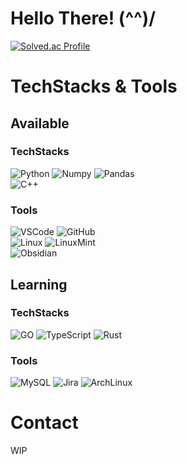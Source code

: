 # Hello There! (^^)/
[![Solved.ac Profile](http://mazassumnida.wtf/api/v2/generate_badge?boj=anonymousffff)](https://solved.ac/anonymousffff/)
# TechStacks & Tools
## Available
### TechStacks
![Python](https://img.shields.io/badge/Python-3776AB.svg?&style=for-the-badge&logo=Python&logoColor=white)
![Numpy](https://img.shields.io/badge/Numpy-013243.svg?&style=for-the-badge&logo=Numpy&logoColor=white)
![Pandas](https://img.shields.io/badge/Pandas-150458.svg?&style=for-the-badge&logo=Pandas&logoColor=white)</br>
![C++](https://img.shields.io/badge/C++-00599C.svg?&style=for-the-badge&logo=Cplusplus&logoColor=white)
### Tools
![VSCode](https://img.shields.io/badge/Visual_Studio_Code-007ACC?style=flat-square&logo=Visual_Studio_Code&logoColor=white)
![GitHub](https://img.shields.io/badge/GitHub-181717?style=flat-square&logo=GitHub&logoColor=black)</br>
![Linux](https://img.shields.io/badge/Linux-FCC624?style=flat-square&logo=linux&logoColor=black)
![LinuxMint](https://img.shields.io/badge/Linux_Mint-68C174?style=flat-square&logo=linuxmint&logoColor=black)</br>
![Obsidian](https://img.shields.io/badge/Obsidian-7C3AED?style=flat-square&logo=obsidian&logoColor=black)
## Learning
### TechStacks
![GO](https://img.shields.io/badge/GO-00ADD8.svg?&style=for-the-badge&logo=GO&logoColor=white)
![TypeScript](https://img.shields.io/badge/TypeScript-3178C6.svg?&style=for-the-badge&logo=TypeScript&logoColor=white)
![Rust](https://img.shields.io/badge/Rust-000000.svg?&style=for-the-badge&logo=Rust&logoColor=white)
### Tools
![MySQL](https://img.shields.io/badge/MySQL-4479A1?style=flat-square&logo=MySQL&logoColor=white)
![Jira](https://img.shields.io/badge/Jira-1868DB?style=flat-square&logo=Jira&logoColor=white)
![ArchLinux](https://img.shields.io/badge/ArchLinux-0088CC?style=flat-square&logo=ArchLinux&logoColor=white)
# Contact
WIP


<!--
**chisatochan/chisatochan** is a ✨ _special_ ✨ repository because its `README.md` (this file) appears on your GitHub profile.

Here are some ideas to get you started:

- 🔭 I’m currently working on ...
- 🌱 I’m currently learning ...
- 👯 I’m looking to collaborate on ...
- 🤔 I’m looking for help with ...
- 💬 Ask me about ...
- 📫 How to reach me: ...
- 😄 Pronouns: ...
- ⚡ Fun fact: ...
-->
